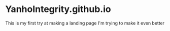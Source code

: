 # YanhoIntegrity.github.io
This is my first try at making a landing page
I'm trying to make it even better
